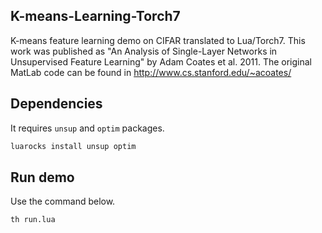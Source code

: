 ## K-means-Learning-Torch7

K-means feature learning demo on CIFAR translated to Lua/Torch7. This work was
published as "An Analysis of Single-Layer Networks in Unsupervised Feature
Learning" by Adam Coates et al. 2011. The original MatLab code can be found in
http://www.cs.stanford.edu/~acoates/


## Dependencies

It requires `unsup` and `optim` packages.

```sh
luarocks install unsup optim
```

## Run demo

Use the command below.

```sh
th run.lua
```
